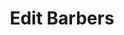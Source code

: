 ---
title: "Edit Barbers"
url: /castell-newydd-emlyn-newcastle-emlyn/edit-barbers/
shop: hairdresser
---